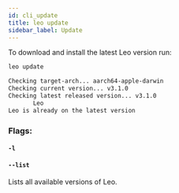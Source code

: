 ```yaml
---
id: cli_update
title: leo update
sidebar_label: Update
---
```


To download and install the latest Leo version run:

```bash
leo update
```

```bash title="console output:"
Checking target-arch... aarch64-apple-darwin
Checking current version... v3.1.0
Checking latest released version... v3.1.0
       Leo 
Leo is already on the latest version
```

### Flags:
#### `-l`
#### `--list`
Lists all available versions of Leo.

